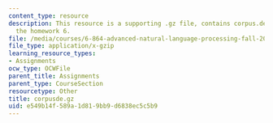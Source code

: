 ```yaml
---
content_type: resource
description: This resource is a supporting .gz file, contains corpus.de.txt file for
  the homework 6.
file: /media/courses/6-864-advanced-natural-language-processing-fall-2005/e549b14f589a1d819bb9d6838ec5c5b9_corpusde.gz
file_type: application/x-gzip
learning_resource_types:
- Assignments
ocw_type: OCWFile
parent_title: Assignments
parent_type: CourseSection
resourcetype: Other
title: corpusde.gz
uid: e549b14f-589a-1d81-9bb9-d6838ec5c5b9
---
```

